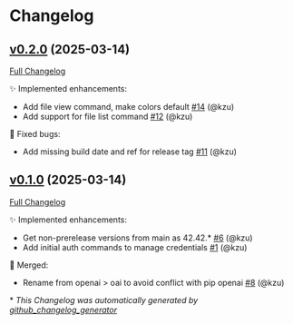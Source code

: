 # Changelog

## [v0.2.0](https://github.com/devlooped/dotnet-openai/tree/v0.2.0) (2025-03-14)

[Full Changelog](https://github.com/devlooped/dotnet-openai/compare/v0.1.0...v0.2.0)

:sparkles: Implemented enhancements:

- Add file view command, make colors default [\#14](https://github.com/devlooped/dotnet-openai/pull/14) (@kzu)
- Add support for file list command [\#12](https://github.com/devlooped/dotnet-openai/pull/12) (@kzu)

:bug: Fixed bugs:

- Add missing build date and ref for release tag [\#11](https://github.com/devlooped/dotnet-openai/pull/11) (@kzu)

## [v0.1.0](https://github.com/devlooped/dotnet-openai/tree/v0.1.0) (2025-03-14)

[Full Changelog](https://github.com/devlooped/dotnet-openai/compare/feb6a49b66f6169413fefc607bb70555c38e4caa...v0.1.0)

:sparkles: Implemented enhancements:

- Get non-prerelease versions from main as 42.42.\* [\#6](https://github.com/devlooped/dotnet-openai/pull/6) (@kzu)
- Add initial auth commands to manage credentials [\#1](https://github.com/devlooped/dotnet-openai/pull/1) (@kzu)

:twisted_rightwards_arrows: Merged:

- Rename from openai \> oai to avoid conflict with pip openai [\#8](https://github.com/devlooped/dotnet-openai/pull/8) (@kzu)



\* *This Changelog was automatically generated by [github_changelog_generator](https://github.com/github-changelog-generator/github-changelog-generator)*
